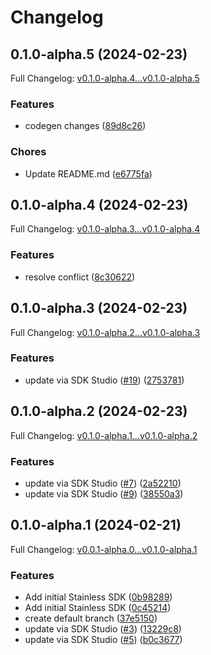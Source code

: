 # Changelog

## 0.1.0-alpha.5 (2024-02-23)

Full Changelog: [v0.1.0-alpha.4...v0.1.0-alpha.5](https://github.com/meorphis-test/test-repo-4/compare/v0.1.0-alpha.4...v0.1.0-alpha.5)

### Features

* codegen changes ([89d8c26](https://github.com/meorphis-test/test-repo-4/commit/89d8c26e86162e126fbe2ff3d397f6fffaa84b8d))


### Chores

* Update README.md ([e6775fa](https://github.com/meorphis-test/test-repo-4/commit/e6775fa35419ec8713b75224bb6e45000a46b4cb))

## 0.1.0-alpha.4 (2024-02-23)

Full Changelog: [v0.1.0-alpha.3...v0.1.0-alpha.4](https://github.com/meorphis-test/test-repo-4/compare/v0.1.0-alpha.3...v0.1.0-alpha.4)

### Features

* resolve conflict ([8c30622](https://github.com/meorphis-test/test-repo-4/commit/8c30622cd7b61fa9cbc3e059101f3a63c5624e8b))

## 0.1.0-alpha.3 (2024-02-23)

Full Changelog: [v0.1.0-alpha.2...v0.1.0-alpha.3](https://github.com/meorphis-test/test-repo-4/compare/v0.1.0-alpha.2...v0.1.0-alpha.3)

### Features

* update via SDK Studio ([#19](https://github.com/meorphis-test/test-repo-4/issues/19)) ([2753781](https://github.com/meorphis-test/test-repo-4/commit/2753781f750390657a48b193897833e2740a5263))

## 0.1.0-alpha.2 (2024-02-23)

Full Changelog: [v0.1.0-alpha.1...v0.1.0-alpha.2](https://github.com/meorphis-test/test-repo-4/compare/v0.1.0-alpha.1...v0.1.0-alpha.2)

### Features

* update via SDK Studio ([#7](https://github.com/meorphis-test/test-repo-4/issues/7)) ([2a52210](https://github.com/meorphis-test/test-repo-4/commit/2a522102738609be0083942ca5b7308e699f7ba3))
* update via SDK Studio ([#9](https://github.com/meorphis-test/test-repo-4/issues/9)) ([38550a3](https://github.com/meorphis-test/test-repo-4/commit/38550a3ab2a75bb85d0e9c293cc580ae6509cc52))

## 0.1.0-alpha.1 (2024-02-21)

Full Changelog: [v0.0.1-alpha.0...v0.1.0-alpha.1](https://github.com/meorphis-test/test-repo-4/compare/v0.0.1-alpha.0...v0.1.0-alpha.1)

### Features

* Add initial Stainless SDK ([0b98289](https://github.com/meorphis-test/test-repo-4/commit/0b98289eda94f703f0752191734f8c462934404e))
* Add initial Stainless SDK ([0c45214](https://github.com/meorphis-test/test-repo-4/commit/0c452142e5aa4fc0d57cd28c826e766f771abe1b))
* create default branch ([37e5150](https://github.com/meorphis-test/test-repo-4/commit/37e5150fa7507ee15adc3e24b1770e6d71166299))
* update via SDK Studio ([#3](https://github.com/meorphis-test/test-repo-4/issues/3)) ([13229c8](https://github.com/meorphis-test/test-repo-4/commit/13229c82fe8baa32e99cf977e95d167261731037))
* update via SDK Studio ([#5](https://github.com/meorphis-test/test-repo-4/issues/5)) ([b0c3677](https://github.com/meorphis-test/test-repo-4/commit/b0c3677a638d6cb288af6ab845f1e1f1e8bdcee3))
